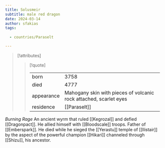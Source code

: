 ```yaml
---
title: Solusmeir
subtitle: male red dragon
date: 2024-03-14
author: sfakias
tags:
  
  - countries/Paraselt

---
```

> [!attributes]
> 
> > [!quote]
> >
> > | | |
> > | --- | --- |
> > | born | 3758 |
> > | died | 4777 |
> > | appearance | Mahogany skin with pieces of volcanic rock attached, scarlet eyes |
> > | residence | [[Paraselt]] |

*Burning Rage*
An ancient wyrm that ruled [[Kegrozal]] and defied [[Dragonpact]]. He allied himself with [[Bloodscale]] troops. Father of [[Emberspark]]. He died while he sieged the [[Yerastu]] temple of [[Ilistair]] by the aspect of the powerful champion [[Hikari]] channeled through [[Shizu]], his ancestor.